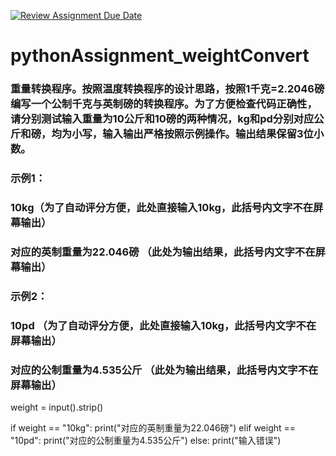 [![Review Assignment Due Date](https://classroom.github.com/assets/deadline-readme-button-22041afd0340ce965d47ae6ef1cefeee28c7c493a6346c4f15d667ab976d596c.svg)](https://classroom.github.com/a/f6F8Yybk)
# pythonAssignment_weightConvert
### 重量转换程序。按照温度转换程序的设计思路，按照1千克=2.2046磅编写一个公制千克与英制磅的转换程序。为了方便检查代码正确性，请分别测试输入重量为10公斤和10磅的两种情况，kg和pd分别对应公斤和磅，均为小写，输入输出严格按照示例操作。输出结果保留3位小数。
### 
### 示例1：
### 10kg（为了自动评分方便，此处直接输入10kg，此括号内文字不在屏幕输出）
### 对应的英制重量为22.046磅 （此处为输出结果，此括号内文字不在屏幕输出）
### 示例2：
### 10pd （为了自动评分方便，此处直接输入10kg，此括号内文字不在屏幕输出）
### 对应的公制重量为4.535公斤 （此处为输出结果，此括号内文字不在屏幕输出）
weight = input().strip()  

if weight == "10kg":
    print("对应的英制重量为22.046磅")
elif weight == "10pd":
    print("对应的公制重量为4.535公斤")
else:
    print("输入错误")

